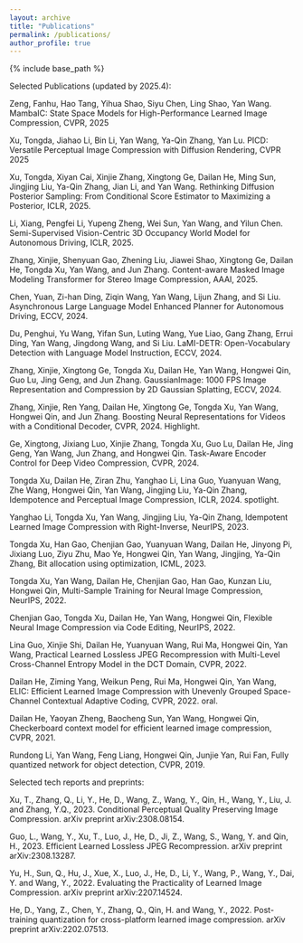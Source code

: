 ```yaml
---
layout: archive
title: "Publications"
permalink: /publications/
author_profile: true
---
```


{% include base_path %}


Selected Publications (updated by 2025.4):   

Zeng, Fanhu, Hao Tang, Yihua Shao, Siyu Chen, Ling Shao, Yan Wang. MambaIC: State Space Models for High-Performance Learned Image Compression, CVPR, 2025

Xu, Tongda, Jiahao Li, Bin Li, Yan Wang, Ya-Qin Zhang, Yan Lu.  PICD: Versatile Perceptual Image Compression with Diffusion Rendering, CVPR 2025

Xu, Tongda, Xiyan Cai, Xinjie Zhang, Xingtong Ge, Dailan He, Ming Sun, Jingjing Liu, Ya-Qin Zhang, Jian Li, and Yan Wang. Rethinking Diffusion Posterior Sampling: From Conditional Score Estimator to Maximizing a Posterior, ICLR, 2025.      

Li, Xiang, Pengfei Li, Yupeng Zheng, Wei Sun, Yan Wang, and Yilun Chen. Semi-Supervised Vision-Centric 3D Occupancy World Model for Autonomous Driving, ICLR, 2025.    

Zhang, Xinjie, Shenyuan Gao, Zhening Liu, Jiawei Shao, Xingtong Ge, Dailan He, Tongda Xu, Yan Wang, and Jun Zhang. Content-aware Masked Image Modeling Transformer for Stereo Image Compression, AAAI, 2025.     

Chen, Yuan, Zi-han Ding, Ziqin Wang, Yan Wang, Lijun Zhang, and Si Liu. Asynchronous Large Language Model Enhanced Planner for Autonomous Driving, ECCV, 2024.  

Du, Penghui, Yu Wang, Yifan Sun, Luting Wang, Yue Liao, Gang Zhang, Errui Ding, Yan Wang, Jingdong Wang, and Si Liu. LaMI-DETR: Open-Vocabulary Detection with Language Model Instruction, ECCV, 2024.  

Zhang, Xinjie, Xingtong Ge, Tongda Xu, Dailan He, Yan Wang, Hongwei Qin, Guo Lu, Jing Geng, and Jun Zhang. GaussianImage: 1000 FPS Image Representation and Compression by 2D Gaussian Splatting, ECCV, 2024.  

Zhang, Xinjie, Ren Yang, Dailan He, Xingtong Ge, Tongda Xu, Yan Wang, Hongwei Qin, and Jun Zhang. Boosting Neural Representations for Videos with a Conditional Decoder, CVPR, 2024. Highlight.    

Ge, Xingtong, Jixiang Luo, Xinjie Zhang, Tongda Xu, Guo Lu, Dailan He, Jing Geng, Yan Wang, Jun Zhang, and Hongwei Qin. Task-Aware Encoder Control for Deep Video Compression, CVPR, 2024.  

Tongda Xu, Dailan He, Ziran Zhu, Yanghao Li, Lina Guo, Yuanyuan Wang, Zhe Wang, Hongwei Qin, Yan Wang, Jingjing Liu, Ya-Qin Zhang, Idempotence and Perceptual Image Compression, ICLR, 2024. spotlight.  

Yanghao Li, Tongda Xu, Yan Wang, Jingjing Liu, Ya-Qin Zhang, Idempotent Learned Image Compression with Right-Inverse, NeurIPS, 2023.  

Tongda Xu, Han Gao, Chenjian Gao, Yuanyuan Wang, Dailan He, Jinyong Pi, Jixiang Luo, Ziyu Zhu, Mao Ye, Hongwei Qin, Yan Wang, Jingjing, Ya-Qin Zhang, Bit allocation using optimization, ICML, 2023.

Tongda Xu, Yan Wang, Dailan He, Chenjian Gao, Han Gao, Kunzan Liu, Hongwei Qin, Multi-Sample Training for Neural Image Compression, NeurIPS, 2022.

Chenjian Gao, Tongda Xu, Dailan He, Yan Wang, Hongwei Qin, Flexible Neural Image Compression via Code Editing, NeurIPS, 2022.

Lina Guo, Xinjie Shi, Dailan He, Yuanyuan Wang, Rui Ma, Hongwei Qin, Yan Wang, Practical Learned Lossless JPEG Recompression with Multi-Level Cross-Channel Entropy Model in the DCT Domain, CVPR, 2022.

Dailan He, Ziming Yang, Weikun Peng, Rui Ma, Hongwei Qin, Yan Wang, ELIC: Efficient Learned Image Compression with Unevenly Grouped Space-Channel Contextual Adaptive Coding, CVPR, 2022. oral.  

Dailan He, Yaoyan Zheng, Baocheng Sun, Yan Wang, Hongwei Qin, Checkerboard context model for efficient learned image compression, CVPR, 2021.

Rundong Li, Yan Wang, Feng Liang, Hongwei Qin, Junjie Yan, Rui Fan, Fully quantized network for object detection, CVPR, 2019.



   
  
  
Selected tech reports and preprints:  

Xu, T., Zhang, Q., Li, Y., He, D., Wang, Z., Wang, Y., Qin, H., Wang, Y., Liu, J. and Zhang, Y.Q., 2023. Conditional Perceptual Quality Preserving Image Compression. arXiv preprint arXiv:2308.08154.  

Guo, L., Wang, Y., Xu, T., Luo, J., He, D., Ji, Z., Wang, S., Wang, Y. and Qin, H., 2023. Efficient Learned Lossless JPEG Recompression. arXiv preprint arXiv:2308.13287.   

Yu, H., Sun, Q., Hu, J., Xue, X., Luo, J., He, D., Li, Y., Wang, P., Wang, Y., Dai, Y. and Wang, Y., 2022. Evaluating the Practicality of Learned Image Compression. arXiv preprint arXiv:2207.14524.  

He, D., Yang, Z., Chen, Y., Zhang, Q., Qin, H. and Wang, Y., 2022. Post-training quantization for cross-platform learned image compression. arXiv preprint arXiv:2202.07513.
